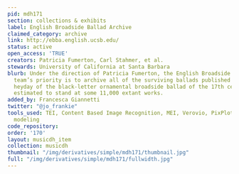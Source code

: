 ```yaml
---
pid: mdh171
section: collections & exhibits
label: English Broadside Ballad Archive
claimed_category: archive
link: http://ebba.english.ucsb.edu/
status: active
open_access: 'TRUE'
creators: Patricia Fumerton, Carl Stahmer, et al.
stewards: University of California at Santa Barbara
blurb: Under the direction of Patricia Fumerton, the English Broadside Ballad Archive
  team’s priority is to archive all of the surviving ballads published during the
  heyday of the black-letter ornamental broadside ballad of the 17th century—currently
  estimated to stand at some 11,000 extant works.
added_by: Francesca Giannetti
twitter: "@jo_frankie"
tools_used: TEI, Content Based Image Recognition, MEI, Verovio, PixPlot, LDA topic
  modeling
code_repository:
order: '170'
layout: musicdh_item
collection: musicdh
thumbnail: "/img/derivatives/simple/mdh171/thumbnail.jpg"
full: "/img/derivatives/simple/mdh171/fullwidth.jpg"
---
```

